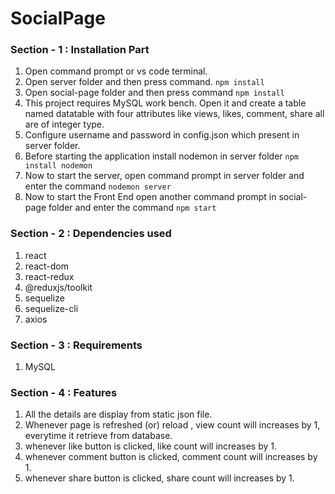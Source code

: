 # SocialPage
### Section - 1  :  Installation Part
1. Open command prompt or vs code terminal.
1. Open server folder and then press command. 
`npm install`
1. Open social-page folder and then press command
`npm install` 
1. This project requires MySQL work bench. Open it and create a table named datatable with four attributes like views, likes, comment, share all are of integer type.
1. Configure username and password in config.json which present in server folder.
1. Before starting the application install nodemon in server folder
`npm install nodemon`
1. Now to start the server, open command prompt in server folder and enter the command
`nodemon server`
1. Now to start the Front End open another command prompt in social-page folder and enter the command
`npm start`

### Section - 2  :  Dependencies used
1. react
1. react-dom
1. react-redux
1. @reduxjs/toolkit
1. sequelize
1. sequelize-cli
1. axios

### Section - 3 : Requirements
1. MySQL


### Section - 4  :  Features
1. All the details are display from static json file.
1. Whenever page is refreshed (or) reload , view count will increases by 1, everytime it retrieve from database.
1. whenever like button is clicked, like count will increases by 1.
1. whenever comment button is clicked, comment count will increases by 1.
1. whenever share button is clicked, share count will increases by 1.
